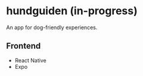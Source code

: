 # hundguiden (in-progress)
An app for dog-friendly experiences.

## Frontend
- React Native 
- Expo
